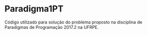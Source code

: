 # Paradigma1PT
Código utilizado para solução do problema proposto na disciplina de Paradigmas de Programação 2017.2 na UFRPE.

